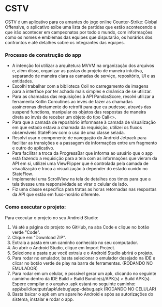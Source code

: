 # CSTV

CSTV é um aplicativo para os amantes do jogo online Counter-Strike: Global Offensive, o aplicativo exibe uma lista de partidas que estão acontecendo e que irão acontecer em campeonatos por todo o mundo, com informações como os nomes e emblemas das equipes que disputarão, os horários dos confrontos e até detalhes sobre os integrantes das equipes.

### Processo de construção do app

* A intenção foi utilizar a arquitetura MVVM na organização dos arquivos e, além disso, organizar as pastas do projeto de maneira intuitiva, separando de maneira clara as camadas de serviço, repositório, UI e as entidades.
* Escolhi trabalhar com a biblioteca Coil no carregamento de imagens para a interface por ter achado mais simples e dinâmica de se utilizar.
* Para as chamadas das requisições à API PandasScore, resolvi utilizar a ferramenta Kotlin Coroutines ao invés de fazer as chamadas assíncronas diretamente do retrofit para que eu pudesse, através das suspend functions, manipular os objetos das respostas de maneira direta ao invés de receber um objeto do tipo Call<>.
* Para que a camada de repositório informasse à camada de visualização em que estado estava a chamada da requisição, utilizei os fluxos observáveis StateFlow com o uso de uma classe selada.
* Resolvi usar o componente de navegação do Android Jetpack para facilitar as transições e a passagem de informações entre um fragmento e outro do aplicativo.
* Para facilitar a troca da ProgressBar que informa ao usuário que o app está fazendo a requisição para a tela com as informações que vieram da API em si, utilizei uma ViewFlipper que é controlada pela camada de visualização e troca a visualização à depender do estado ouvido no StateFlow.
* Implementei uma ScrollView na tela de detalhes dos times para que a tela tivesse uma responsividade ao virar o celular de lado.
* Fiz uma classe específica para tratas as horas retornadas nas respostas da API que estão em fuso-horário diferente.

### Como executar o projeto:

Para executar o projeto no seu Android Studio:
1. Vá até a página do projeto no GitHub, na aba Code e clique no botão verde "Code".
2. Clique em "Download ZIP".
3. Extraia a pasta em um caminho conhecido no seu computador.
4. Ao abrir o Android Studio, clique em Import Project.
5. Selecione a pasta que você extraiu e o Android Studio abrirá o projeto.
6. Para rodar no emulador, basta selecionar o emulador desejado na IDE e clicar no botão verde de play na barra de ferramentas. (RODANDO NO EMULADOR)
7. Para rodar em um celular, é possível gerar um apk, clicando no seguinte caminho dentro da IDE Build > Build Bundle(s)/APK(s) > Build APK(s). Espere compilar e o arquivo .apk estará no seguinte caminho: app\build\outputs\apk\debug\app-debug.apk (RODANDO NO CELULAR)
8. Basta baicar o apk em um aparelho Android e após as autorizações do sistema, instalar e rodar o app.
